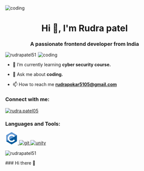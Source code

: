 <img align="center" alt ="coding" width ="2000" height="300" src="https://media.tenor.com/GVk4jB2u_i8AAAAd/coding.gif">
<h1 align="center">Hi 👋, I'm Rudra patel</h1>
<h3 align="center">A passionate frontend developer from India</h3>
<img align="right" alt ="coding" width ="400" src="https://media.tenor.com/YNqsJbmb_yMAAAAd/coding.gif">

<p align="left"> <img src="https://komarev.com/ghpvc/?username=rudrapatel51&label=Profile%20views&color=0e75b6&style=flat" alt="rudrapatel51" /> </p>

- 🌱 I’m currently learning **cyber security course.**

- 💬 Ask me about **coding.**

- 📫 How to reach me **rudrapokar5105@gmail.com**

<h3 align="left">Connect with me:</h3>
<p align="left">
<a href="https://instagram.com/rudra.patel05" target="blank"><img align="center" src="https://raw.githubusercontent.com/rahuldkjain/github-profile-readme-generator/master/src/images/icons/Social/instagram.svg" alt="rudra.patel05" height="30" width="40" /></a>
</p>

<h3 align="left">Languages and Tools:</h3>
<p align="left"> <a href="https://www.cprogramming.com/" target="_blank" rel="noreferrer"> <img src="https://raw.githubusercontent.com/devicons/devicon/master/icons/c/c-original.svg" alt="c" width="40" height="40"/> </a> <a href="https://git-scm.com/" target="_blank" rel="noreferrer"> <img src="https://www.vectorlogo.zone/logos/git-scm/git-scm-icon.svg" alt="git" width="40" height="40"/> </a> <a href="https://unity.com/" target="_blank" rel="noreferrer"> <img src="https://www.vectorlogo.zone/logos/unity3d/unity3d-icon.svg" alt="unity" width="40" height="40"/> </a> </p>

<p><img align="center" src="https://github-readme-stats.vercel.app/api/top-langs?username=rudrapatel51&show_icons=true&locale=en&layout=compact" alt="rudrapatel51" /></p>
### Hi there 👋

<!--
**rudrapatel51/rudrapatel51** is a ✨ _special_ ✨ repository because its `README.md` (this file) appears on your GitHub profile.

Here are some ideas to get you started:

- 🔭 I’m currently working on ...
- 🌱 I’m currently learning ...
- 👯 I’m looking to collaborate on ...
- 🤔 I’m looking for help with ...
- 💬 Ask me about ...
- 📫 How to reach me: ...
- 😄 Pronouns: ...
- ⚡ Fun fact: ...
-->
